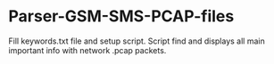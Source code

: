 # Parser-GSM-SMS-PCAP-files
Fill keywords.txt file and setup script. Script find and displays all main important info with network .pcap packets.
